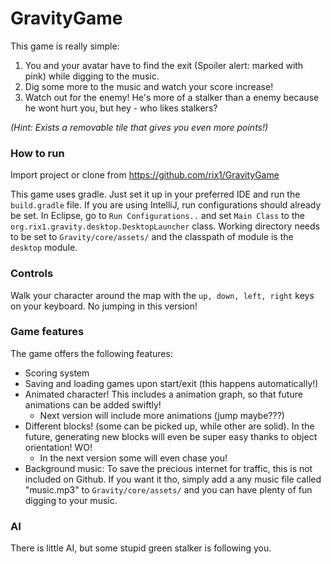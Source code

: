 # GravityGame

This game is really simple:

1. You and your avatar have to find the exit (Spoiler alert: marked with pink) while digging to the music.
2. Dig some more to the music and watch your score increase!
3. Watch out for the enemy! He's more of a stalker than a enemy because he wont hurt you, but hey - who likes stalkers? 

*(Hint: Exists a removable tile that gives you even more points!)*
 

### How to run

Import project or clone from https://github.com/rix1/GravityGame

This game uses gradle. Just set it up in your preferred IDE and run the `build.gradle` file. If you are using IntelliJ, run configurations should already be set. In Eclipse, go to `Run Configurations..` and set `Main Class` to the `org.rix1.gravity.desktop.DesktopLauncher` class. Working directory needs to be set to `Gravity/core/assets/` and the classpath of module is the `desktop` module.
 
### Controls

Walk your character around the map with the `up, down, left, right` keys on your keyboard. No jumping in this version!

### Game features

The game offers the following features:

- Scoring system
- Saving and loading games upon start/exit (this happens automatically!)
- Animated character! This includes a animation graph, so that future animations can be added swiftly!
	- Next version will include more animations (jump maybe???)
- Different blocks! (some can be picked up, while other are solid). In the future, generating new blocks will even be super easy thanks to object orientation! WO!
	- In the next version some will even chase you!
- Background music: To save the precious internet for traffic, this is not included on Github. If you want it tho, simply add a any music file called "music.mp3" to `Gravity/core/assets/` and you can have plenty of fun digging to your music.

### AI

There is little AI, but some stupid green stalker is following you.
